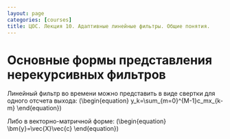 ```yaml
---
layout: page
categories: [courses]
title: ЦОС. Лекция 10. Адаптивные линейные фильтры. Общие понятия.
---
```


# Основные формы представления нерекурсивных фильтров

Линейный фильтр во времени можно представить в виде свертки для одного отсчета выхода:
\(\begin{equation}
y_k=\sum_{m=0}^{M-1}c_mx_{k-m}
\end{equation}\)

Либо в векторно-матричной форме:
\(\begin{equation}
\bm{y}=\vec{X}\vec{c}
\end{equation}\)
